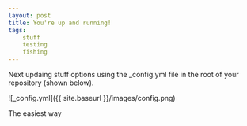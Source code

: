```yaml
---
layout: post
title: You're up and running!
tags:
    stuff
    testing
    fishing
---
```


Next updaing stuff options using the _config.yml file in the root of your repository (shown below).

![_config.yml]({{ site.baseurl }}/images/config.png)

The easiest way 